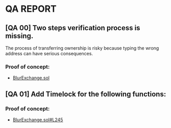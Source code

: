 # QA REPORT

## [QA 00] Two steps verification process is missing.
The process of transferring ownership is risky because typing the wrong address can have serious consequences.

### Proof of concept:
- [BlurExchange.sol](https://github.com/code-423n4/2022-10-blur/tree/main/contracts/BlurExchange.sol)

## [QA 01] Add Timelock for the following functions:


### Proof of concept:
- [BlurExchange.sol#L245](https://github.com/code-423n4/2022-10-blur/tree/main/contracts/BlurExchange.sol#L245)
